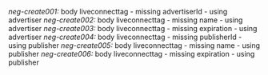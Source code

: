 *neg-create001:* body liveconnecttag - missing advertiserId - using advertiser
*neg-create002:* body liveconnecttag - missing name - using advertiser
*neg-create003:* body liveconnecttag - missing expiration - using advertiser
*neg-create004:* body liveconnecttag - missing publisherId - using publisher
*neg-create005:* body liveconnecttag - missing name - using publisher
*neg-create006:* body liveconnecttag - missing expiration - using publisher